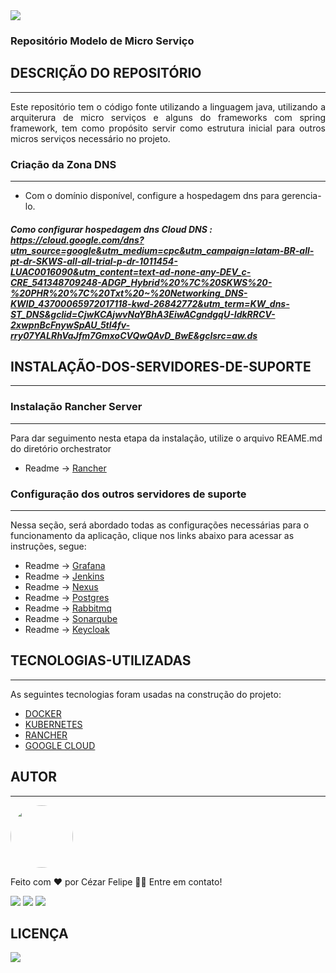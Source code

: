 
<img src="assets/icone-treelogy-v2.png">

<h3 align="justify">Repositório Modelo de Micro Serviço</h3>

## DESCRIÇÃO DO REPOSITÓRIO 
---

<p align="justify"> Este repositório tem o código fonte utilizando a linguagem java, utilizando a arquiterura de micro serviços e alguns do frameworks com spring framework, tem como propósito servir como estrutura inicial para outros micros serviços necessário no projeto.</p>

### Criação da Zona DNS
---
- Com o domínio disponível, configure a hospedagem dns para gerencia-lo.

<em><h5>Como configurar hospedagem dns Cloud DNS : https://cloud.google.com/dns?utm_source=google&utm_medium=cpc&utm_campaign=latam-BR-all-pt-dr-SKWS-all-all-trial-p-dr-1011454-LUAC0016090&utm_content=text-ad-none-any-DEV_c-CRE_541348709248-ADGP_Hybrid%20%7C%20SKWS%20-%20PHR%20%7C%20Txt%20~%20Networking_DNS-KWID_43700065972017118-kwd-26842772&utm_term=KW_dns-ST_DNS&gclid=CjwKCAjwvNaYBhA3EiwACgndgqU-IdkRRCV-2xwpnBcFnywSpAU_5tl4fv-rry07YALRhVaJfm7GmxoCVQwQAvD_BwE&gclsrc=aw.ds</h5></em>

## INSTALAÇÃO-DOS-SERVIDORES-DE-SUPORTE
---

### Instalação Rancher Server
---
<p> Para dar seguimento nesta etapa da instalação, utilize o arquivo REAME.md do diretório orchestrator </p>

* Readme -> [Rancher](orchestrator/README.md)


### Configuração dos outros servidores de suporte
---

<p> Nessa seção, será abordado todas as configurações necessárias para o funcionamento da aplicação, clique nos links abaixo para acessar as instruções, segue: </p>

 <!--ts-->
   * Readme -> [Grafana](servers/grafana/README.md)
   * Readme -> [Jenkins](servers/jenkins/README.md)
   * Readme -> [Nexus](servers/nexus/README.md)
   * Readme -> [Postgres](servers/postgres/README.md)
   * Readme -> [Rabbitmq](servers/rabbitmq/README.md)
   * Readme -> [Sonarqube](servers/sonarqube/README.md)
   * Readme -> [Keycloak](servers/keycloak/README.md)
<!--te-->
## TECNOLOGIAS-UTILIZADAS
---

As seguintes tecnologias foram usadas na construção do projeto:

- [DOCKER](https://docs.docker.com/desktop/windows/install/)
- [KUBERNETES](https://kubernetes.io/pt-br/)
- [RANCHER](https://rancher.com/)
- [GOOGLE CLOUD](https://cloud.google.com/)

## **AUTOR**
---

<img style="border-radius: 50%;" src="https://avatars.githubusercontent.com/u/29206101?v=4" width="100px;" alt=""/>

Feito com ❤️ por Cézar Felipe 👋🏽 Entre em contato!

 <a href="https://www.instagram.com/cezar_felpis/" target="_blank"><img src="https://img.shields.io/badge/-Instagram-%23E4405F?style=for-the-badge&logo=instagram&logoColor=white" target="_blank"></a>
  <a href = "mailto:cezarfelipe2008@outlook.com"><img src="https://img.shields.io/badge/-Gmail-%23333?style=for-the-badge&logo=gmail&logoColor=white" target="_blank"></a>
  <a href="https://www.linkedin.com/in/cezarfelipedasilva/" target="_blank"><img src="https://img.shields.io/badge/-LinkedIn-%230077B5?style=for-the-badge&logo=linkedin&logoColor=white" target="_blank"></a> 
    
## LICENÇA
<a href="https://github.com/CezarFelipe/micro-service-springcloud/blob/main/LICENSE" target="_blank"><img src="https://img.shields.io/badge/license-MIT-green" target="_blank"></a>
